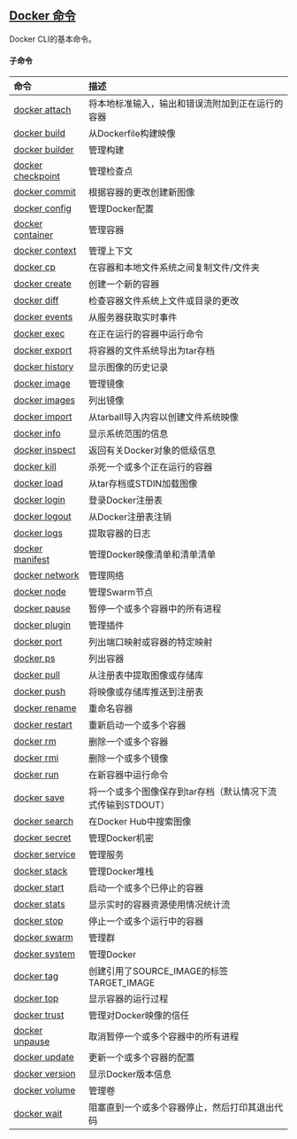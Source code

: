 ## [Docker 命令](https://docs.docker.com/engine/reference/commandline/docker/)
Docker CLI的基本命令。

#### 子命令
<font size="2">

|命令|描述|
|:---|:---|
|[docker attach](https://docs.docker.com/engine/reference/commandline/attach/)|将本地标准输入，输出和错误流附加到正在运行的容器|
|[docker build](https://docs.docker.com/engine/reference/commandline/build/)|从Dockerfile构建映像|
|[docker builder](https://docs.docker.com/engine/reference/commandline/builder/)|管理构建|
|[docker checkpoint](https://docs.docker.com/engine/reference/commandline/checkpoint/)|管理检查点|
|[docker commit](https://docs.docker.com/engine/reference/commandline/commit/)|根据容器的更改创建新图像|
|[docker config](https://docs.docker.com/engine/reference/commandline/config/)|管理Docker配置|
|[docker container](https://docs.docker.com/engine/reference/commandline/container/)|管理容器|
|[docker context](https://docs.docker.com/engine/reference/commandline/context/)|管理上下文|
|[docker cp](https://docs.docker.com/engine/reference/commandline/cp/)|在容器和本地文件系统之间复制文件/文件夹|
|[docker create](https://docs.docker.com/engine/reference/commandline/create/)|创建一个新的容器|
|[docker diff](https://docs.docker.com/engine/reference/commandline/diff/)|检查容器文件系统上文件或目录的更改|
|[docker events](https://docs.docker.com/engine/reference/commandline/events/)|从服务器获取实时事件|
|[docker exec](https://docs.docker.com/engine/reference/commandline/exec/)|在正在运行的容器中运行命令|
|[docker export](https://docs.docker.com/engine/reference/commandline/export/)|将容器的文件系统导出为tar存档|
|[docker history](https://docs.docker.com/engine/reference/commandline/history/)|显示图像的历史记录|
|[docker image](https://docs.docker.com/engine/reference/commandline/image/)|管理镜像|
|[docker images](https://docs.docker.com/engine/reference/commandline/images/)|列出镜像|
|[docker import](https://docs.docker.com/engine/reference/commandline/import/)|从tarball导入内容以创建文件系统映像|
|[docker info](https://docs.docker.com/engine/reference/commandline/info/)|显示系统范围的信息|
|[docker inspect](https://docs.docker.com/engine/reference/commandline/inspect/)|返回有关Docker对象的低级信息|
|[docker kill](https://docs.docker.com/engine/reference/commandline/kill/)|杀死一个或多个正在运行的容器|
|[docker load](https://docs.docker.com/engine/reference/commandline/load/)|从tar存档或STDIN加载图像|
|[docker login](https://docs.docker.com/engine/reference/commandline/login/)|登录Docker注册表|
|[docker logout](https://docs.docker.com/engine/reference/commandline/logout/)|从Docker注册表注销|
|[docker logs](https://docs.docker.com/engine/reference/commandline/logs/)|提取容器的日志|
|[docker manifest](https://docs.docker.com/engine/reference/commandline/manifest/)|管理Docker映像清单和清单清单|
|[docker network](https://docs.docker.com/engine/reference/commandline/network/)|管理网络|
|[docker node](https://docs.docker.com/engine/reference/commandline/node/)|管理Swarm节点|
|[docker pause](https://docs.docker.com/engine/reference/commandline/pause/)|暂停一个或多个容器中的所有进程|
|[docker plugin](https://docs.docker.com/engine/reference/commandline/plugin/)|管理插件|
|[docker port](https://docs.docker.com/engine/reference/commandline/port/)|列出端口映射或容器的特定映射|
|[docker ps](https://docs.docker.com/engine/reference/commandline/ps/)|列出容器|
|[docker pull](https://docs.docker.com/engine/reference/commandline/pull/)|从注册表中提取图像或存储库|
|[docker push](https://docs.docker.com/engine/reference/commandline/push/)|将映像或存储库推送到注册表|
|[docker rename](https://docs.docker.com/engine/reference/commandline/rename/)|重命名容器|
|[docker restart](https://docs.docker.com/engine/reference/commandline/restart/)|重新启动一个或多个容器|
|[docker rm](https://docs.docker.com/engine/reference/commandline/rm/)|删除一个或多个容器|
|[docker rmi](https://docs.docker.com/engine/reference/commandline/rmi/)|删除一个或多个镜像|
|[docker run](https://docs.docker.com/engine/reference/commandline/run/)|在新容器中运行命令|
|[docker save](https://docs.docker.com/engine/reference/commandline/save/)|将一个或多个图像保存到tar存档（默认情况下流式传输到STDOUT）|
|[docker search](https://docs.docker.com/engine/reference/commandline/search/)|在Docker Hub中搜索图像|
|[docker secret](https://docs.docker.com/engine/reference/commandline/secret/)|管理Docker机密|
|[docker service](https://docs.docker.com/engine/reference/commandline/service/)|管理服务|
|[docker stack](https://docs.docker.com/engine/reference/commandline/stack/)|管理Docker堆栈|
|[docker start](https://docs.docker.com/engine/reference/commandline/start/)|启动一个或多个已停止的容器|
|[docker stats](https://docs.docker.com/engine/reference/commandline/stats/)|显示实时的容器资源使用情况统计流|
|[docker stop](https://docs.docker.com/engine/reference/commandline/stop/)|停止一个或多个运行中的容器|
|[docker swarm](https://docs.docker.com/engine/reference/commandline/swarm/)|管理群|
|[docker system](https://docs.docker.com/engine/reference/commandline/system/)|管理Docker|
|[docker tag](https://docs.docker.com/engine/reference/commandline/system/)|创建引用了SOURCE_IMAGE的标签TARGET_IMAGE|
|[docker top](https://docs.docker.com/engine/reference/commandline/top/)|显示容器的运行过程|
|[docker trust](https://docs.docker.com/engine/reference/commandline/trust/)|管理对Docker映像的信任|
|[docker unpause](https://docs.docker.com/engine/reference/commandline/unpause/)|取消暂停一个或多个容器中的所有进程|
|[docker update](https://docs.docker.com/engine/reference/commandline/update/)|更新一个或多个容器的配置|
|[docker version](https://docs.docker.com/engine/reference/commandline/version/)|显示Docker版本信息|
|[docker volume](https://docs.docker.com/engine/reference/commandline/volume/)|管理卷|
|[docker wait](https://docs.docker.com/engine/reference/commandline/wait/)|阻塞直到一个或多个容器停止，然后打印其退出代码|

</font>